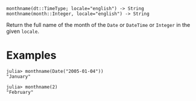 ```
monthname(dt::TimeType; locale="english") -> String
monthname(month::Integer, locale="english") -> String
```

Return the full name of the month of the `Date` or `DateTime` or `Integer` in the given `locale`.

# Examples

```jldoctest
julia> monthname(Date("2005-01-04"))
"January"

julia> monthname(2)
"February"
```
